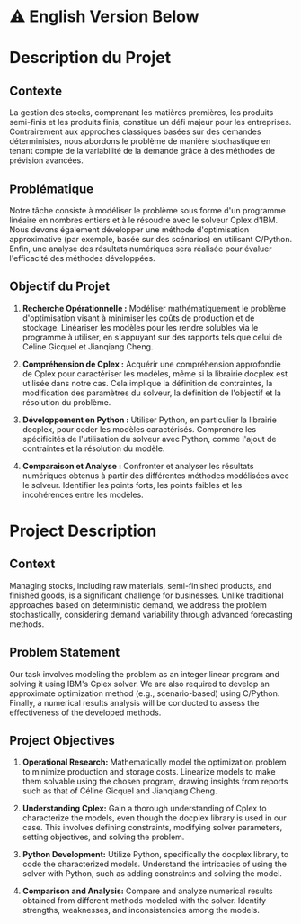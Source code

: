 # ⚠️ English Version Below

# Description du Projet

## Contexte
La gestion des stocks, comprenant les matières premières, les produits semi-finis et les produits finis, constitue un défi majeur pour les entreprises. Contrairement aux approches classiques basées sur des demandes déterministes, nous abordons le problème de manière stochastique en tenant compte de la variabilité de la demande grâce à des méthodes de prévision avancées.

## Problématique
Notre tâche consiste à modéliser le problème sous forme d'un programme linéaire en nombres entiers et à le résoudre avec le solveur Cplex d'IBM. Nous devons également développer une méthode d'optimisation approximative (par exemple, basée sur des scénarios) en utilisant C/Python. Enfin, une analyse des résultats numériques sera réalisée pour évaluer l'efficacité des méthodes développées.

## Objectif du Projet
1. **Recherche Opérationnelle :** Modéliser mathématiquement le problème d'optimisation visant à minimiser les coûts de production et de stockage. Linéariser les modèles pour les rendre solubles via le programme à utiliser, en s'appuyant sur des rapports tels que celui de Céline Gicquel et Jianqiang Cheng.
   
2. **Compréhension de Cplex :** Acquérir une compréhension approfondie de Cplex pour caractériser les modèles, même si la librairie docplex est utilisée dans notre cas. Cela implique la définition de contraintes, la modification des paramètres du solveur, la définition de l'objectif et la résolution du problème.
   
3. **Développement en Python :** Utiliser Python, en particulier la librairie docplex, pour coder les modèles caractérisés. Comprendre les spécificités de l'utilisation du solveur avec Python, comme l'ajout de contraintes et la résolution du modèle.

4. **Comparaison et Analyse :** Confronter et analyser les résultats numériques obtenus à partir des différentes méthodes modélisées avec le solveur. Identifier les points forts, les points faibles et les incohérences entre les modèles.



# Project Description

## Context
Managing stocks, including raw materials, semi-finished products, and finished goods, is a significant challenge for businesses. Unlike traditional approaches based on deterministic demand, we address the problem stochastically, considering demand variability through advanced forecasting methods.

## Problem Statement
Our task involves modeling the problem as an integer linear program and solving it using IBM's Cplex solver. We are also required to develop an approximate optimization method (e.g., scenario-based) using C/Python. Finally, a numerical results analysis will be conducted to assess the effectiveness of the developed methods.

## Project Objectives
1. **Operational Research:** Mathematically model the optimization problem to minimize production and storage costs. Linearize models to make them solvable using the chosen program, drawing insights from reports such as that of Céline Gicquel and Jianqiang Cheng.
   
2. **Understanding Cplex:** Gain a thorough understanding of Cplex to characterize the models, even though the docplex library is used in our case. This involves defining constraints, modifying solver parameters, setting objectives, and solving the problem.
   
3. **Python Development:** Utilize Python, specifically the docplex library, to code the characterized models. Understand the intricacies of using the solver with Python, such as adding constraints and solving the model.

4. **Comparison and Analysis:** Compare and analyze numerical results obtained from different methods modeled with the solver. Identify strengths, weaknesses, and inconsistencies among the models.

